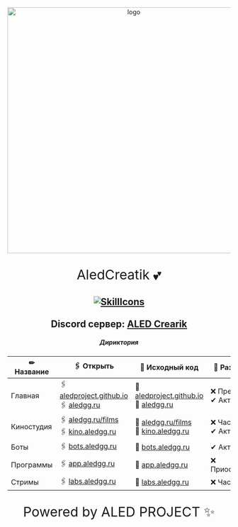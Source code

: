 <div id="logo" align="center">
<img src="https://i.imgur.com/hiZVAD2.png" alt="logo" style="width:555px;height:auto"> 
  
<p align="center" style="font-size:30px">AledCreatik 💕</p>
  
  <a href="#">![SkillIcons](https://skillicons.dev/icons?i=js,nodejs,java,html,css)</a><br><br>
Discord сервер: [ALED Crearik](https://discord.gg/5BM4XD3qxM)<br>
---

##### Дириктория
✏ Название | 🖇 Открыть                               | 📜 Исходный код                                                   | 🌠 Разработка
----------- | ---------------------------------------- | -------------------------------------------------------- | -----------------
Главная     | 🖇 [aledproject.github.io](https://aledproject.github.io)<br>🖇 [aledgg.ru](https://aledgg.ru)     | 📜 [aledproject.github.io](https://github.com/ALEDPROJECT/aledproject.github.io)<br>📜 [aledgg.ru](https://github.com/ALEDPROJECT/aledgg.ru)      | ❌ Прекращена<br>✔ Актуален
Киностудия  | 🖇 [aledgg.ru/films](https://aledgg.ru/films)<br>🖇 [kino.aledgg.ru](https://kino.aledgg.ru) | 📜 [aledgg.ru/films](https://github.com/ALEDPROJECT/aledgg.ru/films)<br>📜 [kino.aledgg.ru](https://github.com/ALEDPROJECT/kino.aledgg.ru) | ❌ Частчно<br>✔ Актуален
Боты        | 🖇 [bots.aledgg.ru](https://bots.aledgg.ru) | 📜 [bots.aledgg.ru](https://github.com/ALEDPROJECT/bots.aledgg.ru) | ✔ Актуален
Программы   | 🖇 [app.aledgg.ru](https://app.aledgg.ru)   | 📜 [app.aledgg.ru](https://github.com/ALEDPROJECT/app.aledgg.ru)  | ❌ Приостановлен
Стримы      | 🖇 [labs.aledgg.ru](https://labs.aledgg.ru) | 📜 [labs.aledgg.ru](https://github.com/ALEDPROJECT/labs.aledgg.ru) | ❌ Частчно



<p align="center" style="font-size:30px">Powered by ALED PROJECT ✨</p>
